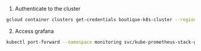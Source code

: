 1. Authenticate to the cluster
```sh
gcloud container clusters get-credentials boutique-k8s-cluster --region europe-central2
```

2. Access grafana
```sh
kubectl port-forward --namespace monitoring svc/kube-prometheus-stack-grafana 3000:80
```
